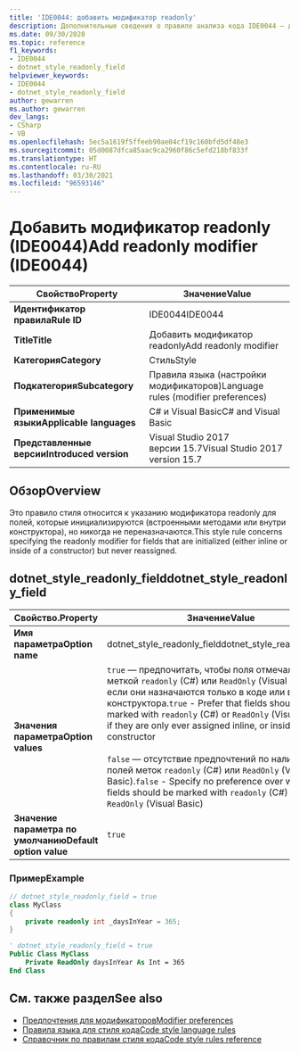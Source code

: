 ```yaml
---
title: 'IDE0044: добавить модификатор readonly'
description: Дополнительные сведения о правиле анализа кода IDE0044 — добавить модификатор readonly
ms.date: 09/30/2020
ms.topic: reference
f1_keywords:
- IDE0044
- dotnet_style_readonly_field
helpviewer_keywords:
- IDE0044
- dotnet_style_readonly_field
author: gewarren
ms.author: gewarren
dev_langs:
- CSharp
- VB
ms.openlocfilehash: 5ec5a1619f5ffeeb90ae04cf19c160bfd5df48e3
ms.sourcegitcommit: 05d0087dfca85aac9ca2960f86c5efd218bf833f
ms.translationtype: HT
ms.contentlocale: ru-RU
ms.lasthandoff: 03/30/2021
ms.locfileid: "96593146"
---
```

# <a name="add-readonly-modifier-ide0044"></a><span data-ttu-id="ab84b-103">Добавить модификатор readonly (IDE0044)</span><span class="sxs-lookup"><span data-stu-id="ab84b-103">Add readonly modifier (IDE0044)</span></span>

|<span data-ttu-id="ab84b-104">Свойство</span><span class="sxs-lookup"><span data-stu-id="ab84b-104">Property</span></span>|<span data-ttu-id="ab84b-105">Значение</span><span class="sxs-lookup"><span data-stu-id="ab84b-105">Value</span></span>|
|-|-|
| <span data-ttu-id="ab84b-106">**Идентификатор правила**</span><span class="sxs-lookup"><span data-stu-id="ab84b-106">**Rule ID**</span></span> | <span data-ttu-id="ab84b-107">IDE0044</span><span class="sxs-lookup"><span data-stu-id="ab84b-107">IDE0044</span></span> |
| <span data-ttu-id="ab84b-108">**Title**</span><span class="sxs-lookup"><span data-stu-id="ab84b-108">**Title**</span></span> | <span data-ttu-id="ab84b-109">Добавить модификатор readonly</span><span class="sxs-lookup"><span data-stu-id="ab84b-109">Add readonly modifier</span></span> |
| <span data-ttu-id="ab84b-110">**Категория**</span><span class="sxs-lookup"><span data-stu-id="ab84b-110">**Category**</span></span> | <span data-ttu-id="ab84b-111">Стиль</span><span class="sxs-lookup"><span data-stu-id="ab84b-111">Style</span></span> |
| <span data-ttu-id="ab84b-112">**Подкатегория**</span><span class="sxs-lookup"><span data-stu-id="ab84b-112">**Subcategory**</span></span> | <span data-ttu-id="ab84b-113">Правила языка (настройки модификаторов)</span><span class="sxs-lookup"><span data-stu-id="ab84b-113">Language rules (modifier preferences)</span></span> |
| <span data-ttu-id="ab84b-114">**Применимые языки**</span><span class="sxs-lookup"><span data-stu-id="ab84b-114">**Applicable languages**</span></span> | <span data-ttu-id="ab84b-115">C# и Visual Basic</span><span class="sxs-lookup"><span data-stu-id="ab84b-115">C# and Visual Basic</span></span> |
| <span data-ttu-id="ab84b-116">**Представленные версии**</span><span class="sxs-lookup"><span data-stu-id="ab84b-116">**Introduced version**</span></span> | <span data-ttu-id="ab84b-117">Visual Studio 2017 версии 15.7</span><span class="sxs-lookup"><span data-stu-id="ab84b-117">Visual Studio 2017 version 15.7</span></span> |

## <a name="overview"></a><span data-ttu-id="ab84b-118">Обзор</span><span class="sxs-lookup"><span data-stu-id="ab84b-118">Overview</span></span>

<span data-ttu-id="ab84b-119">Это правило стиля относится к указанию модификатора readonly для полей, которые инициализируются (встроенными методами или внутри конструктора), но никогда не переназначаются.</span><span class="sxs-lookup"><span data-stu-id="ab84b-119">This style rule concerns specifying the readonly modifier for fields that are initialized (either inline or inside of a constructor) but never reassigned.</span></span>

## <a name="dotnet_style_readonly_field"></a><span data-ttu-id="ab84b-120">dotnet_style_readonly_field</span><span class="sxs-lookup"><span data-stu-id="ab84b-120">dotnet_style_readonly_field</span></span>

|<span data-ttu-id="ab84b-121">Свойство.</span><span class="sxs-lookup"><span data-stu-id="ab84b-121">Property</span></span>|<span data-ttu-id="ab84b-122">Значение</span><span class="sxs-lookup"><span data-stu-id="ab84b-122">Value</span></span>|
|-|-|
| <span data-ttu-id="ab84b-123">**Имя параметра**</span><span class="sxs-lookup"><span data-stu-id="ab84b-123">**Option name**</span></span> | <span data-ttu-id="ab84b-124">dotnet_style_readonly_field</span><span class="sxs-lookup"><span data-stu-id="ab84b-124">dotnet_style_readonly_field</span></span> |
| <span data-ttu-id="ab84b-125">**Значения параметра**</span><span class="sxs-lookup"><span data-stu-id="ab84b-125">**Option values**</span></span> | <span data-ttu-id="ab84b-126">`true` — предпочитать, чтобы поля отмечались меткой `readonly` (C#) или `ReadOnly` (Visual Basic), если они назначаются только в коде или внутри конструктора.</span><span class="sxs-lookup"><span data-stu-id="ab84b-126">`true` - Prefer that fields should be marked with `readonly` (C#) or `ReadOnly` (Visual Basic) if they are only ever assigned inline, or inside of a constructor</span></span><br /><br /><span data-ttu-id="ab84b-127">`false` — отсутствие предпочтений по наличию для полей меток `readonly` (C#) или `ReadOnly` (Visual Basic).</span><span class="sxs-lookup"><span data-stu-id="ab84b-127">`false` - Specify no preference over whether fields should be marked with `readonly` (C#) or `ReadOnly` (Visual Basic)</span></span> |
| <span data-ttu-id="ab84b-128">**Значение параметра по умолчанию**</span><span class="sxs-lookup"><span data-stu-id="ab84b-128">**Default option value**</span></span> | `true` |

### <a name="example"></a><span data-ttu-id="ab84b-129">Пример</span><span class="sxs-lookup"><span data-stu-id="ab84b-129">Example</span></span>

```csharp
// dotnet_style_readonly_field = true
class MyClass
{
    private readonly int _daysInYear = 365;
}
```

```vb
' dotnet_style_readonly_field = true
Public Class MyClass
    Private ReadOnly daysInYear As Int = 365
End Class
```

## <a name="see-also"></a><span data-ttu-id="ab84b-130">См. также раздел</span><span class="sxs-lookup"><span data-stu-id="ab84b-130">See also</span></span>

- [<span data-ttu-id="ab84b-131">Предпочтения для модификаторов</span><span class="sxs-lookup"><span data-stu-id="ab84b-131">Modifier preferences</span></span>](modifier-preferences.md)
- [<span data-ttu-id="ab84b-132">Правила языка для стиля кода</span><span class="sxs-lookup"><span data-stu-id="ab84b-132">Code style language rules</span></span>](language-rules.md)
- [<span data-ttu-id="ab84b-133">Справочник по правилам стиля кода</span><span class="sxs-lookup"><span data-stu-id="ab84b-133">Code style rules reference</span></span>](index.md)
